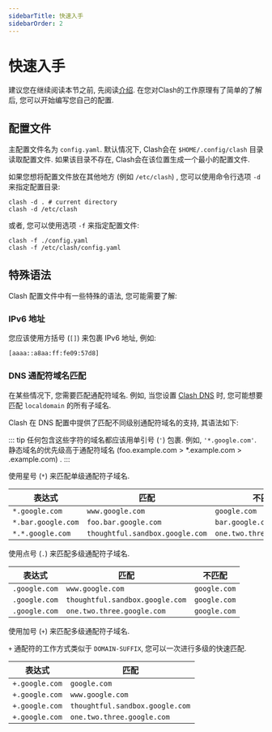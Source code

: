 ```yaml
---
sidebarTitle: 快速入手
sidebarOrder: 2
---
```


# 快速入手

建议您在继续阅读本节之前, 先阅读[介绍](/zh_CN/configuration/introduction). 在您对Clash的工作原理有了简单的了解后,
您可以开始编写您自己的配置.

## 配置文件

主配置文件名为 `config.yaml`. 默认情况下, Clash会在 `$HOME/.config/clash` 目录读取配置文件. 如果该目录不存在,
Clash会在该位置生成一个最小的配置文件.

如果您想将配置文件放在其他地方 (例如 `/etc/clash`) , 您可以使用命令行选项 `-d` 来指定配置目录:

```shell
clash -d . # current directory
clash -d /etc/clash
```

或者, 您可以使用选项 `-f` 来指定配置文件:

```shell
clash -f ./config.yaml
clash -f /etc/clash/config.yaml
```

## 特殊语法

Clash 配置文件中有一些特殊的语法, 您可能需要了解:

### IPv6 地址

您应该使用方括号 (`[]`) 来包裹 IPv6 地址, 例如:

```txt
[aaaa::a8aa:ff:fe09:57d8]
```

### DNS 通配符域名匹配

在某些情况下, 您需要匹配通配符域名. 例如, 当您设置 [Clash DNS](/zh_CN/configuration/dns) 时,
您可能想要匹配 `localdomain` 的所有子域名.

Clash 在 DNS 配置中提供了匹配不同级别通配符域名的支持, 其语法如下:

::: tip
任何包含这些字符的域名都应该用单引号 (`'`) 包裹. 例如, `'*.google.com'`.
静态域名的优先级高于通配符域名 (foo.example.com > *.example.com > .example.com) .
:::

使用星号 (`*`) 来匹配单级通配符子域名.

| 表达式                | 匹配                              | 不匹配                        |
|--------------------|---------------------------------|----------------------------|
| `*.google.com`     | `www.google.com`                | `google.com`               |
| `*.bar.google.com` | `foo.bar.google.com`            | `bar.google.com`           |
| `*.*.google.com`   | `thoughtful.sandbox.google.com` | `one.two.three.google.com` |

使用点号 (`.`) 来匹配多级通配符子域名.

| 表达式           | 匹配                              | 不匹配          |
|---------------|---------------------------------|--------------|
| `.google.com` | `www.google.com`                | `google.com` |
| `.google.com` | `thoughtful.sandbox.google.com` | `google.com` |
| `.google.com` | `one.two.three.google.com`      | `google.com` |

使用加号 (`+`) 来匹配多级通配符子域名.

`+` 通配符的工作方式类似于 `DOMAIN-SUFFIX`, 您可以一次进行多级的快速匹配.

| 表达式            | 匹配                              |
|----------------|---------------------------------|
| `+.google.com` | `google.com`                    |
| `+.google.com` | `www.google.com`                |
| `+.google.com` | `thoughtful.sandbox.google.com` |
| `+.google.com` | `one.two.three.google.com`      |
